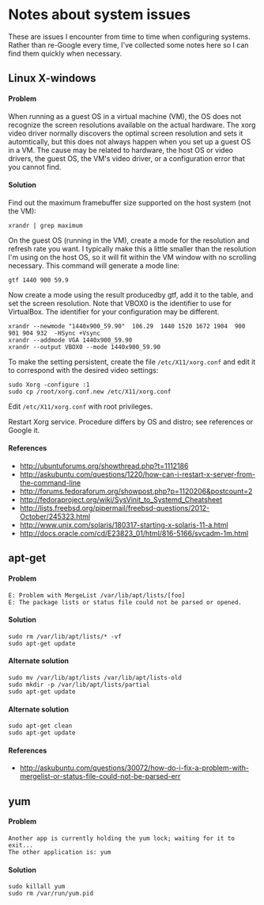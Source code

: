 # Notes about system issues

These are issues I encounter from time to time when configuring systems. Rather than re-Google every time, I've collected some notes here so I can find them quickly when necessary.

## Linux X-windows

#### Problem

When running as a guest OS in a virtual machine (VM), the OS does not recognize the screen resolutions available on the actual hardware. The xorg video driver normally discovers the optimal screen resolution and sets it automtically, but this does not always happen when you set up a guest OS in a VM. The cause may be related to hardware, the host OS or video drivers, the guest OS, the VM's video driver, or a configuration error that you cannot find. 

#### Solution

Find out the maximum framebuffer size supported on the host system (not the VM):

```shell
xrandr | grep maximum
```

On the guest OS (running in the VM), create a mode for the resolution and refresh rate you want. I typically make this a little smaller than the resolution I'm using on the host OS, so it will fit within the VM window with no scrolling necessary. This command will generate a mode line:

```shell
gtf 1440 900 59.9
```

Now create a mode using the result producedby gtf, add it to the table, and set the screen resolution. Note that VBOX0 is the identifier to use for VirtualBox. The identifier for your configuration may be different.

```shell
xrandr --newmode "1440x900_59.90"  106.29  1440 1520 1672 1904  900 901 904 932  -HSync +Vsync
xrandr --addmode VGA 1440x900_59.90
xrandr --output VBOX0 --mode 1440x900_59.90
```

To make the setting persistent, create the file ```/etc/X11/xorg.conf``` and edit it to correspond with the desired video settings:

```shell
sudo Xorg -configure :1
sudo cp /root/xorg.conf.new /etc/X11/xorg.conf
```

Edit ```/etc/X11/xorg.conf``` with root privileges.

Restart Xorg service. Procedure differs by OS and distro; see references or Google it.

#### References

* http://ubuntuforums.org/showthread.php?t=1112186
* http://askubuntu.com/questions/1220/how-can-i-restart-x-server-from-the-command-line
* http://forums.fedoraforum.org/showpost.php?p=1120206&postcount=2
* http://fedoraproject.org/wiki/SysVinit_to_Systemd_Cheatsheet
* http://lists.freebsd.org/pipermail/freebsd-questions/2012-October/245323.html
* http://www.unix.com/solaris/180317-starting-x-solaris-11-a.html
* http://docs.oracle.com/cd/E23823_01/html/816-5166/svcadm-1m.html

## apt-get

#### Problem

```shell
E: Problem with MergeList /var/lib/apt/lists/[foo]
E: The package lists or status file could not be parsed or opened.
```

#### Solution

```shell
sudo rm /var/lib/apt/lists/* -vf
sudo apt-get update
```

#### Alternate solution

```shell
sudo mv /var/lib/apt/lists /var/lib/apt/lists-old
sudo mkdir -p /var/lib/apt/lists/partial
sudo apt-get update
```

#### Alternate solution

```shell
sudo apt-get clean
sudo apt-get update
```

#### References

* http://askubuntu.com/questions/30072/how-do-i-fix-a-problem-with-mergelist-or-status-file-could-not-be-parsed-err

## yum

#### Problem

```shell
Another app is currently holding the yum lock; waiting for it to exit...
The other application is: yum
```

#### Solution

```shell
sudo killall yum
sudo rm /var/run/yum.pid
```

